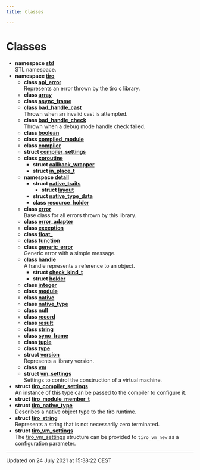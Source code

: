 ```yaml
---
title: Classes

---
```


# Classes




* **namespace [std](/docs/api/namespaces/namespacestd)** <br>STL namespace. 
* **namespace [tiro](/docs/api/namespaces/namespacetiro)** 
    * **class [api_error](/docs/api/classes/classtiro_1_1api__error)** <br>Represents an error thrown by the tiro c library. 
    * **class [array](/docs/api/classes/classtiro_1_1array)** 
    * **class [async_frame](/docs/api/classes/classtiro_1_1async__frame)** 
    * **class [bad_handle_cast](/docs/api/classes/classtiro_1_1bad__handle__cast)** <br>Thrown when an invalid cast is attempted. 
    * **class [bad_handle_check](/docs/api/classes/classtiro_1_1bad__handle__check)** <br>Thrown when a debug mode handle check failed. 
    * **class [boolean](/docs/api/classes/classtiro_1_1boolean)** 
    * **class [compiled_module](/docs/api/classes/classtiro_1_1compiled__module)** 
    * **class [compiler](/docs/api/classes/classtiro_1_1compiler)** 
    * **struct [compiler_settings](/docs/api/classes/structtiro_1_1compiler__settings)** 
    * **class [coroutine](/docs/api/classes/classtiro_1_1coroutine)** 
        * **struct [callback_wrapper](/docs/api/classes/structtiro_1_1coroutine_1_1callback__wrapper)** 
        * **struct [in_place_t](/docs/api/classes/structtiro_1_1coroutine_1_1in__place__t)** 
    * **namespace [detail](/docs/api/namespaces/namespacetiro_1_1detail)** 
        * **struct [native_traits](/docs/api/classes/structtiro_1_1detail_1_1native__traits)** 
            * **struct [layout](/docs/api/classes/structtiro_1_1detail_1_1native__traits_1_1layout)** 
        * **struct [native_type_data](/docs/api/classes/structtiro_1_1detail_1_1native__type__data)** 
        * **class [resource_holder](/docs/api/classes/classtiro_1_1detail_1_1resource__holder)** 
    * **class [error](/docs/api/classes/classtiro_1_1error)** <br>Base class for all errors thrown by this library. 
    * **class [error_adapter](/docs/api/classes/classtiro_1_1error__adapter)** 
    * **class [exception](/docs/api/classes/classtiro_1_1exception)** 
    * **class [float_](/docs/api/classes/classtiro_1_1float__)** 
    * **class [function](/docs/api/classes/classtiro_1_1function)** 
    * **class [generic_error](/docs/api/classes/classtiro_1_1generic__error)** <br>Generic error with a simple message. 
    * **class [handle](/docs/api/classes/classtiro_1_1handle)** <br>A handle represents a reference to an object. 
        * **struct [check_kind_t](/docs/api/classes/structtiro_1_1handle_1_1check__kind__t)** 
        * **struct [holder](/docs/api/classes/structtiro_1_1handle_1_1holder)** 
    * **class [integer](/docs/api/classes/classtiro_1_1integer)** 
    * **class [module](/docs/api/classes/classtiro_1_1module)** 
    * **class [native](/docs/api/classes/classtiro_1_1native)** 
    * **class [native_type](/docs/api/classes/classtiro_1_1native__type)** 
    * **class [null](/docs/api/classes/classtiro_1_1null)** 
    * **class [record](/docs/api/classes/classtiro_1_1record)** 
    * **class [result](/docs/api/classes/classtiro_1_1result)** 
    * **class [string](/docs/api/classes/classtiro_1_1string)** 
    * **class [sync_frame](/docs/api/classes/classtiro_1_1sync__frame)** 
    * **class [tuple](/docs/api/classes/classtiro_1_1tuple)** 
    * **class [type](/docs/api/classes/classtiro_1_1type)** 
    * **struct [version](/docs/api/classes/structtiro_1_1version)** <br>Represents a library version. 
    * **class [vm](/docs/api/classes/classtiro_1_1vm)** 
    * **struct [vm_settings](/docs/api/classes/structtiro_1_1vm__settings)** <br>Settings to control the construction of a virtual machine. 
* **struct [tiro_compiler_settings](/docs/api/classes/structtiro__compiler__settings)** <br>An instance of this type can be passed to the compiler to configure it. 
* **struct [tiro_module_member_t](/docs/api/classes/structtiro__module__member__t)** 
* **struct [tiro_native_type](/docs/api/classes/structtiro__native__type)** <br>Describes a native object type to the tiro runtime. 
* **struct [tiro_string](/docs/api/classes/structtiro__string)** <br>Represents a string that is not necessarily zero terminated. 
* **struct [tiro_vm_settings](/docs/api/classes/structtiro__vm__settings)** <br>The [tiro_vm_settings]() structure can be provided to `tiro_vm_new` as a configuration parameter. 



-------------------------------

Updated on 24 July 2021 at 15:38:22 CEST
